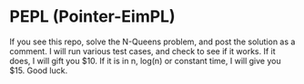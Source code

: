 # PEPL (Pointer-EimPL)
If you see this repo, solve the N-Queens problem, and post the solution as a comment. I will run various test cases, and check to see if it works. If it does, I will gift you $10. If it is in n, log(n) or constant time, I will give you $15. Good luck.